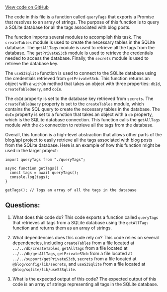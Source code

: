 [View code on GitHub](https://github.com/gaerongsalon/blog/src/handlers/query/queryTags.ts)

The code in this file is a function called `queryTags` that exports a Promise that resolves to an array of strings. The purpose of this function is to query a SQLite database for all the tags associated with blog posts. 

The function imports several modules to accomplish this task. The `createTables` module is used to create the necessary tables in the SQLite database. The `getAllTags` module is used to retrieve all the tags from the database. The `getPrivateS3cb` module is used to retrieve the credentials needed to access the database. Finally, the `secrets` module is used to retrieve the database key.

The `useS3Sqlite` function is used to connect to the SQLite database using the credentials retrieved from `getPrivateS3cb`. This function returns an object with a `withDb` method that takes an object with three properties: `dbId`, `createTableQuery`, and `doIn`. 

The `dbId` property is set to the database key retrieved from `secrets`. The `createTableQuery` property is set to the `createTables` module, which contains the SQL query to create the necessary tables in the database. The `doIn` property is set to a function that takes an object with a `db` property, which is the SQLite database connection. This function calls the `getAllTags` module with the `db` connection to retrieve all the tags from the database.

Overall, this function is a high-level abstraction that allows other parts of the blog/api project to easily retrieve all the tags associated with blog posts from the SQLite database. Here is an example of how this function might be used in the larger project:

```
import queryTags from "./queryTags";

async function getTags() {
  const tags = await queryTags();
  console.log(tags);
}

getTags(); // logs an array of all the tags in the database
```
## Questions: 
 1. What does this code do?
   This code exports a function called `queryTags` that retrieves all tags from a SQLite database using the `getAllTags` function and returns them as an array of strings.

2. What dependencies does this code rely on?
   This code relies on several dependencies, including `createTables` from a file located at `../../db/createTables`, `getAllTags` from a file located at `../../db/getAllTags`, `getPrivateS3cb` from a file located at `../../support/getPrivateS3cb`, `secrets` from a file located at `@blog/config/lib/secrets`, and `useS3Sqlite` from a file located at `@blog/sqlite/lib/useS3Sqlite`.

3. What is the expected output of this code?
   The expected output of this code is an array of strings representing all tags in the SQLite database.